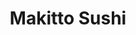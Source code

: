 ---
layout: place
title: "Makitto Sushi"
permalink: /arizona/mesa/makitto-sushi.html
stateAbbr: AZ
stateName: Arizona
cityName: Mesa
seo:
  name: "Makitto Sushi"
  type: Restaurant
  links: https://makittosushiaz.wixsite.com/makitto-sushi
description: "Makitto Sushi serves delicious sushi in Mesa, Arizona. Try fresh Japanese dishes for a great dining experience. "
place_id: ChIJ33zWFiwIK4cRthFGMgG-eDg
photos:
  - name: >-
      places/ChIJ33zWFiwIK4cRthFGMgG-eDg/photos/AeeoHcIipzMrnaFXzKVqixyb3UgcBPQ44L6puLbBzbCExc8HJEhxyEE5aQAOHMFx32Ew2t1IN10_SsKwVQnIS9A4bgETpooDUAPQNO4Ey-oFDu3tY0cWTf7FnBxUZ4ui6hddeFcjo6p5Uju2yq4UDpx3EezeQFlgtEDDJx250ntNROaPVldXiQvGB3cbdoSAyAxHySQVO3_qlXLFS5Ro6Db0gGAVsbONLGvcZJZv6g-WMXQbeqDzbwnYiwy7ev5U6IgpfJkGWIn7DwMWabnXcxhGwFJ_8R0WXKwPsbXD7f8jpEl1mg6tNreR3cOrp-M8NiD3eBSMSzGt-gEJPzhH409eluyrBNJpFmCNqWVB-RGplvEQrgNZL0MdNxIgZF0PoJh_Ae6SAPXgwf4WiC4h17nYTsxf1FpLb8HFOYrfWR6ObQTccQ
    widthPx: 3024
    heightPx: 4032
    authorAttributions:
      - displayName: Jamie Carranza
        uri: https://maps.google.com/maps/contrib/115732456738036531709
        photoUri: >-
          https://lh3.googleusercontent.com/a-/ALV-UjWr_0saJH3nXFe-MgPmFPyFqk-apRZEaxA9Wuw4a0_ujm9HQ8lQ=s100-p-k-no-mo
    flagContentUri: >-
      https://www.google.com/local/imagery/report/?cb_client=maps_api_places.places_api&image_key=!1e10!2sCIHM0ogKEICAgICRhNzGCQ&hl=en-US
    googleMapsUri: >-
      https://www.google.com/maps/place//data=!3m4!1e2!3m2!1sCIHM0ogKEICAgICRhNzGCQ!2e10!4m2!3m1!1s0x872b082c16d67cdf:0x3878be01324611b6
  - name: >-
      places/ChIJ33zWFiwIK4cRthFGMgG-eDg/photos/AeeoHcJnk1es2_vAylt0iYxuBoRUzyC4eEdRmoomXcgWf3_ev7zLIElsxqfctyyclMa6WnOCxzrgyTY7WrKUsIaXOD5fesVWH-hdkHC5oMqvEz3AWPPN-9JPSCHZr_13o8paebRaxAemQpCwyrofTDfW6AYZnjqaW8ApmPhntV1xev-o0mB-HxQ9Dza2rDtW7fhKyRBUftBrEtZF-mH67n1j2MnNG_3MmTYVcNtSK-10JaQJHFH5TemU6CR-NqdIIrgIhg3HxFhuJYfZxJNtn8mDNET2CLhkePtyoZ6yxBFe4J54ww
    widthPx: 720
    heightPx: 960
    authorAttributions:
      - displayName: Makitto Sushi
        uri: https://maps.google.com/maps/contrib/102082180247520143337
        photoUri: >-
          https://lh3.googleusercontent.com/a-/ALV-UjUff9fA4idcoTPL-XCX0yhlyskwLaiTEJmYVwAa8EIjeLEqdA4=s100-p-k-no-mo
    flagContentUri: >-
      https://www.google.com/local/imagery/report/?cb_client=maps_api_places.places_api&image_key=!1e10!2sAF1QipP59BYeOBcqU3niF_p9KjbRsowg_5HABf1kBCSr&hl=en-US
    googleMapsUri: >-
      https://www.google.com/maps/place//data=!3m4!1e2!3m2!1sAF1QipP59BYeOBcqU3niF_p9KjbRsowg_5HABf1kBCSr!2e10!4m2!3m1!1s0x872b082c16d67cdf:0x3878be01324611b6
  - name: >-
      places/ChIJ33zWFiwIK4cRthFGMgG-eDg/photos/AeeoHcIZw6IvO3VpwYbknNFa1R14TBAcySriNum-QdpEK3OfhZJjNT-uSoawFXJ3FIjRHoAn90IohFAYiOptD-bIRiNkqUq_Uqmg-i-B-MIN5W9J9ENOSh3EcD7SeydyYXy4tf8rz1Jf5uLQkn6fj8xWnxNL6VhHsW0IiCCCo2xTnmjEX2ymjgsxmDqVRe7IhzqPl8q_kFxYRb4PR5DT4eMsTNW4_lTXeoeillJo3LyeLBeJs2Fs9S8bMHlDHO8R7kIIiY9fsEnRPcTm2iTop1Lt3CXVD3UsXoYbwOF3gOgRO6CCJdVSy4ntZ6krYC6ne3GmC9qnIwex3Qy-AqGIo23v2LpAk98UZ39hCMMCeimrh4PWGsG5b4kMDN-obBdyhfPdBxUpIr-uTyPx8aW_VLnTOy5Sb0FiIIxQxaHRTCGfemc
    widthPx: 4032
    heightPx: 3024
    authorAttributions:
      - displayName: Matthew Wright
        uri: https://maps.google.com/maps/contrib/110472959748646673534
        photoUri: >-
          https://lh3.googleusercontent.com/a-/ALV-UjWtgKTR4yOuAYYwmdz6xJjtP-D8q7tVna0FOL-_9ox7uS5jwJvx=s100-p-k-no-mo
    flagContentUri: >-
      https://www.google.com/local/imagery/report/?cb_client=maps_api_places.places_api&image_key=!1e10!2sCIHM0ogKEICAgICv6pyoJw&hl=en-US
    googleMapsUri: >-
      https://www.google.com/maps/place//data=!3m4!1e2!3m2!1sCIHM0ogKEICAgICv6pyoJw!2e10!4m2!3m1!1s0x872b082c16d67cdf:0x3878be01324611b6
  - name: >-
      places/ChIJ33zWFiwIK4cRthFGMgG-eDg/photos/AeeoHcLVijr-YXEXvqrPghczhD9YYRhHGMC1eCqcnPwzyH8_6Z1F69HhFvUpPqh4n1GwLpKgKwZ1QN7bwxWr8IvekzZAfX-cf6uUCtgOUvIVzElqRkyf8tVoaZzWugviPOIRDE2v3Wm8VCLeGXIjrCw-uhWbi-MLbaPdt0XevX22wMUvHdlL97IPGdVbdVuYh526ES7AgDPWXQ88OjDOXQI4eX_BLEW1B1REQz7-gPHF4tz4zjgQcPlwNhQDJu0L8naVASzmO78ZBl0q7K9dwJ1SosB9VQIb_eJNLb35_QWyACZfDgIYIzPQbo3PMM8QJcewizVFRpVYBGQJ9bcldKfvFtghPF_ayDM_9arUxZOHYgjrrnE85IWV2CdDSYUDNCSuDUP1jnISyqXzWaRsecB94uKdUrugy7dClOZNNUvTe1Qf0joN
    widthPx: 3000
    heightPx: 4000
    authorAttributions:
      - displayName: emma e
        uri: https://maps.google.com/maps/contrib/107959482726611179312
        photoUri: >-
          https://lh3.googleusercontent.com/a/ACg8ocJhXF8YDR6tQ9JxBEB1udOUU0H4cdIhcXxbYNVY5zMQCzoMbw=s100-p-k-no-mo
    flagContentUri: >-
      https://www.google.com/local/imagery/report/?cb_client=maps_api_places.places_api&image_key=!1e10!2sCIHM0ogKEICAgIC3l8fOxwE&hl=en-US
    googleMapsUri: >-
      https://www.google.com/maps/place//data=!3m4!1e2!3m2!1sCIHM0ogKEICAgIC3l8fOxwE!2e10!4m2!3m1!1s0x872b082c16d67cdf:0x3878be01324611b6
  - name: >-
      places/ChIJ33zWFiwIK4cRthFGMgG-eDg/photos/AeeoHcJb4i27lfET6lCCintpt1353DR_ULPgeBLGg6OzvhthVU2vL8SqWKcIj1o2eq4quUhrOf6vhajlRryIbyphGjJn_v3YhkzkG6Hys6_AKll3gMGMypa036QJ_C4JtaCzW6IP95LD-GVAsFecTWMZD2f68ubf1fpqELC0LD5hj4lwlE1S0L8P6nFHMBv3f5fOWpFGGVEIDbv4ejAuxtCZWMYhobw9jFV17KgY5f86rO1S3lLxrYTv1fCBrfAF-rySmirOC1GSgz5DvIHtu8nxnA8zkvpGBafhPtuudaG_4KR4IDxSHsobIb5CHkul0KQy2nDO9ZP7jZ7wHTBFNUv-cto1spnLYqhV-IcW0PK4M-CvqyZ8WrWdWcvtjPs2z8lG9PXzObC66RgHK92xCMo45li58tmWziGyYn-9gyFMecHkEQ
    widthPx: 3000
    heightPx: 4000
    authorAttributions:
      - displayName: Joseph Kraus
        uri: https://maps.google.com/maps/contrib/101751598316543342027
        photoUri: >-
          https://lh3.googleusercontent.com/a-/ALV-UjVq0IyCHb0DpHa0aJouSSidSCb9tN-bFqKvnYnYfOyVgVygSk0=s100-p-k-no-mo
    flagContentUri: >-
      https://www.google.com/local/imagery/report/?cb_client=maps_api_places.places_api&image_key=!1e10!2sCIHM0ogKEICAgMCgm87AYA&hl=en-US
    googleMapsUri: >-
      https://www.google.com/maps/place//data=!3m4!1e2!3m2!1sCIHM0ogKEICAgMCgm87AYA!2e10!4m2!3m1!1s0x872b082c16d67cdf:0x3878be01324611b6
  - name: >-
      places/ChIJ33zWFiwIK4cRthFGMgG-eDg/photos/AeeoHcJX2fBVMMp5FRCUAEtlz-6aDZLuluXF9ch9F1WoBSTxm18au8nMalbZLsDHQM51Cc4OKK6JCHrD3T6TejA_Qg-UViZvfeEG8habNyvh0LojQVvMD5JFuoxZOd6tn06LYrcd2PVQxON9XrpZ8KJBnyBUAfgpGRk2rzSQcqLNJqqZH5q-Z9sNxIrvwl3MBht7sBI8G92zH47Nkner2e0Mr6agyzqFt3vRpaXaSNJYofbf0PpqvlqcBMJamNhCcYS-0SaqYcQ933lYyvOSczEf-IiWKe2DLMJvqBInxK-xbENfLaATf_SqkMEF6YRQ1yno66dp4t7wMhxPMXenMHrRS4cCTQj-mxmQhXm4dPaUYBW_e81P_NvuJRkEzgRzBnxbF3cITlB4a5YdIkM3Cgmb_TapTea_Y0kiouaytb0Qfi93KMu8
    widthPx: 3024
    heightPx: 4032
    authorAttributions:
      - displayName: vanessa ocano
        uri: https://maps.google.com/maps/contrib/116078080550141332442
        photoUri: >-
          https://lh3.googleusercontent.com/a/ACg8ocKBvpUfdtpK-ALBlY0z_FE7D6pN9meQMaE8SjU9rzukjRbSRw=s100-p-k-no-mo
    flagContentUri: >-
      https://www.google.com/local/imagery/report/?cb_client=maps_api_places.places_api&image_key=!1e10!2sCIHM0ogKEICAgICT0JrQ7QE&hl=en-US
    googleMapsUri: >-
      https://www.google.com/maps/place//data=!3m4!1e2!3m2!1sCIHM0ogKEICAgICT0JrQ7QE!2e10!4m2!3m1!1s0x872b082c16d67cdf:0x3878be01324611b6
  - name: >-
      places/ChIJ33zWFiwIK4cRthFGMgG-eDg/photos/AeeoHcK8dTQ8u-KWUOPBWSxKRibFUYCloBuqb43M-Kbv4GXI_i5rQCgoVMtCZ8a2tRS2ILFJRt2NSM6aHSv7iBBDhGKN147vQ4PWhqUYy5XP3CRYBAF16CIUIeOA2UsFfDVU7CiPYs2RmXmgwbc2FNNgdOHM_5s6fNZdhTNP9K4hCgjPznodVtmmVsVXhGEPjsxV2OPcbw-axIevwiXK9YdL_urTdPvuC86E0cy4fGQ1_h9fRsu3suVPOzUWcMCyMAEsYSQ190UzVgKbBzQGBLgPq2RMHhJtdjuCl53Y5AU64I75cky6_aKh8Vs0DE-8MOJ6ph3tCxlfilHhDfodg1eMv2NnnAowzUHOBdrKOf5HDcuYxz_ViRLcQO_fnAA1gl2zxO7zGmmeu5X-jKiN8mJXsTnNTSzXrMCFUITUAtpbwCtMKOIz
    widthPx: 4032
    heightPx: 3024
    authorAttributions:
      - displayName: Li Rodríguez
        uri: https://maps.google.com/maps/contrib/115679418891480097390
        photoUri: >-
          https://lh3.googleusercontent.com/a-/ALV-UjVxO5Va4pMxsrEjyEwZkYvFmsf5vIhLgiwF-oe3waO_IO9zqT8=s100-p-k-no-mo
    flagContentUri: >-
      https://www.google.com/local/imagery/report/?cb_client=maps_api_places.places_api&image_key=!1e10!2sCIHM0ogKEICAgIDRuOj3qwE&hl=en-US
    googleMapsUri: >-
      https://www.google.com/maps/place//data=!3m4!1e2!3m2!1sCIHM0ogKEICAgIDRuOj3qwE!2e10!4m2!3m1!1s0x872b082c16d67cdf:0x3878be01324611b6
  - name: >-
      places/ChIJ33zWFiwIK4cRthFGMgG-eDg/photos/AeeoHcIjw9suGPkpRSAgzY3qNrMHPax3BPDlkWhlp0g2W3zhuAxJZxLAQly8c5gxbfr6jszSaxmpi_CBZb9rzSLLJlP0owkrxuQpU5t04HF91rd_samB9fExJlRaR9usq8-KXRPB7Yeu5aAaK9KyK9iz0DGtdA9eVWgYlK-8Y64FWJf4_0K8R1NPHYnWWJD6IQzSe_OPh9Pq3RpIN8FSMHtwiyy3x-iWSPxY2YLcvzOeYwQ0_eJ2glU8Ln5VKI1LnwNb8GZUrLBOSCQCW0E2uYDmtRqF7nWF-Qnl3PdZaWjcL43cpSZBqaMfR-OOksz2-i8Pj3Uhmf-70xT-zvUSO5Wxa3B1LA28qBcz32-xU51B0hRO6J0FF6KWvl86toAxwLfbT3Py7Cwa6lxq6gcFA4kUO6YEJMHnLF_nSP8H_2L1GLGgkHqw
    widthPx: 3024
    heightPx: 4032
    authorAttributions:
      - displayName: Harmony
        uri: https://maps.google.com/maps/contrib/102146309767612689371
        photoUri: >-
          https://lh3.googleusercontent.com/a/ACg8ocKz8-TsRIUfJonrNakUgPqg6uRaNSIFLfZzJ4r-_Qtl4_sFWw=s100-p-k-no-mo
    flagContentUri: >-
      https://www.google.com/local/imagery/report/?cb_client=maps_api_places.places_api&image_key=!1e10!2sCIHM0ogKEICAgIDF44CSpAE&hl=en-US
    googleMapsUri: >-
      https://www.google.com/maps/place//data=!3m4!1e2!3m2!1sCIHM0ogKEICAgIDF44CSpAE!2e10!4m2!3m1!1s0x872b082c16d67cdf:0x3878be01324611b6
  - name: >-
      places/ChIJ33zWFiwIK4cRthFGMgG-eDg/photos/AeeoHcKCItUj3oUMfMDOZD1suSw9iZgJB1Y1L-JMAV41vAlz3EtVgdAfW9_6pIJjFk96fYarP8p2Pn_jfGg8v8pu5JbekDbXFK_9YQQ4tMeknzd3oOOQImHXq2P2JNqwodHeyALnpVZbUPmtnzIBjOM8LZqaI4fSB_kDEc7Diag9SJ4jlwvtCyML0Q9ee9V30vHzKlPmTedJmH-ugg1LyE25mWPHBh0jLjDFTfxcxGw0sfwumptwBiEmSaez5bDwd8eIJO1OisyFaouC1O1eTffbh0G7SYeYxKXc8UAcTHX3hjkrfrqXw8dyaDhZtJj3PfEtlG1d_higEkKcllKCCzYfRlTkMtvrh61uB0slTjFchUi8IHocq_a_J8HpPGD5g5R27BkQ7hM3rkZlu25DbA9kmI_L7L_HlUktHMp2oodTbqjPVw
    widthPx: 4624
    heightPx: 3472
    authorAttributions:
      - displayName: Corey Meier
        uri: https://maps.google.com/maps/contrib/112259572220400975378
        photoUri: >-
          https://lh3.googleusercontent.com/a-/ALV-UjVFyZ5aQ4TE7NWDmyZWH64Le-OMWNPFEsnK4qKGlNs40VTEB1hM=s100-p-k-no-mo
    flagContentUri: >-
      https://www.google.com/local/imagery/report/?cb_client=maps_api_places.places_api&image_key=!1e10!2sCIHM0ogKEICAgICprvW5UQ&hl=en-US
    googleMapsUri: >-
      https://www.google.com/maps/place//data=!3m4!1e2!3m2!1sCIHM0ogKEICAgICprvW5UQ!2e10!4m2!3m1!1s0x872b082c16d67cdf:0x3878be01324611b6
  - name: >-
      places/ChIJ33zWFiwIK4cRthFGMgG-eDg/photos/AeeoHcK2Sg51-ohYoR2MpR52p0izGwPG1NOivascgARcjbezhc883hnZFrRV1Iu3rJ5Q_NGnvdPJ-3JGIRzoxVqowusmvERDgG-C-yFRU6jJaF0Bb_ZnXkoZr4iVeyhnTWxGG09-G2TvIpOFnBx8L1lGtkr_IxzKei_Rq3i_da-vpAyAbDqyDHP4DZWt_btfyjVOxg3IHmiqxdBre0b6EM_rzKIEL_NHNS-lUAbOhntCv1AQ2oeYHyNZmCdPXKdH2WyMivQL4VPBpbJxH64ljoZtSN0HXTiHgqWXGCIYkFRO5MxgUNe2NNHMvcNJkaSzjr8EMzf3vT61FQq_j2bZWB4MHV8bbWECQIWndJjUh8ay0lxg3ObdploWN9B4rVX1j2hWhcg_U8E7vLuVhMFnk6fW1rGO5z_g9G9_lKZTrnGiaFr8Mw
    widthPx: 3024
    heightPx: 4032
    authorAttributions:
      - displayName: Aaron Bailey
        uri: https://maps.google.com/maps/contrib/101801858267823310894
        photoUri: >-
          https://lh3.googleusercontent.com/a-/ALV-UjWcfK8rFoOAq9T8ytQqdygLap9jl4zRY9T4zOz5fGSbUFGREmB-=s100-p-k-no-mo
    flagContentUri: >-
      https://www.google.com/local/imagery/report/?cb_client=maps_api_places.places_api&image_key=!1e10!2sCIHM0ogKEICAgICq28yrBA&hl=en-US
    googleMapsUri: >-
      https://www.google.com/maps/place//data=!3m4!1e2!3m2!1sCIHM0ogKEICAgICq28yrBA!2e10!4m2!3m1!1s0x872b082c16d67cdf:0x3878be01324611b6
address: '1055 N Dobson Rd #106, Mesa, AZ 85201, USA'
street: '1055 N Dobson Rd #106'
city: Mesa
state: AZ
zip: '85201'
country: USA
neighborhood: Mesa Grande
latitude: '33.435581'
longitude: '-111.863913'
accessibility_options:
  wheelchairAccessibleParking: true
  wheelchairAccessibleEntrance: true
  wheelchairAccessibleRestroom: true
  wheelchairAccessibleSeating: true
business_status: OPERATIONAL
name: Makitto Sushi
google_maps_links:
  directionsUri: >-
    https://www.google.com/maps/dir//''/data=!4m7!4m6!1m1!4e2!1m2!1m1!1s0x872b082c16d67cdf:0x3878be01324611b6!3e0
  placeUri: https://maps.google.com/?cid=4069211175676940726
  writeAReviewUri: >-
    https://www.google.com/maps/place//data=!4m3!3m2!1s0x872b082c16d67cdf:0x3878be01324611b6!12e1
  reviewsUri: >-
    https://www.google.com/maps/place//data=!4m4!3m3!1s0x872b082c16d67cdf:0x3878be01324611b6!9m1!1b1
  photosUri: >-
    https://www.google.com/maps/place//data=!4m3!3m2!1s0x872b082c16d67cdf:0x3878be01324611b6!10e5
primary_type: Japanese Restaurant
opening_hours:
  regular:
    - 'Monday: Closed'
    - 'Tuesday: 4:30 – 9:30 PM'
    - 'Wednesday: 4:30 – 9:30 PM'
    - 'Thursday: 12:00 – 3:00 PM, 4:30 – 9:30 PM'
    - 'Friday: 12:00 – 3:00 PM, 4:30 – 9:30 PM'
    - 'Saturday: 12:00 – 3:00 PM, 4:30 – 9:30 PM'
    - 'Sunday: 4:30 – 9:30 PM'
  current:
    - 'Monday: Closed'
    - 'Tuesday: 4:30 – 9:30 PM'
    - 'Wednesday: 4:30 – 9:30 PM'
    - 'Thursday: 12:00 – 3:00 PM, 4:30 – 9:30 PM'
    - 'Friday: 12:00 – 3:00 PM, 4:30 – 9:30 PM'
    - 'Saturday: 12:00 – 3:00 PM, 4:30 – 9:30 PM'
    - 'Sunday: 4:30 – 9:30 PM'
secondary_opening_hours:
  regular:
    weekdayDescriptions: null
    type: null
  current:
    weekdayDescriptions: null
    type: null
phone: (480) 508-6761
price_level: PRICE_LEVEL_MODERATE
price_range: $20 &ndash; $30
rating: '4.6'
rating_count: 0
website: https://makittosushiaz.wixsite.com/makitto-sushi
reviews: null
parking_options: null
payment_options: null
allow_dogs: null
curbside_pickup: null
delivery: null
dine_in: null
good_for_children: null
good_for_groups: null
good_for_sports: null
live_music: null
menu_for_children: null
outdoor_seating: null
reservable: null
restroom: null
serves_beer: null
serves_breakfast: null
serves_brunch: null
serves_cocktails: null
serves_coffee: null
serves_dinner: null
serves_dessert: null
serves_lunch: null
serves_vegetarian_food: null
serves_wine: null
takeout: null
update_category: essentials
summary: null

---
